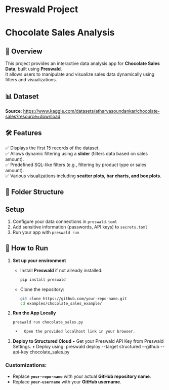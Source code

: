 # Preswald Project
# Chocolate Sales Analysis  

## 📌 Overview  
This project provides an interactive data analysis app for **Chocolate Sales Data**, built using **Preswald**.  
It allows users to manipulate and visualize sales data dynamically using filters and visualizations.

## 📊 Dataset  
**Source**: https://www.kaggle.com/datasets/atharvasoundankar/chocolate-sales?resource=download



## 🛠 Features  
✅ Displays the first 15 records of the dataset.  
✅ Allows dynamic filtering using a **slider** (filters data based on sales amount).  
✅ Predefined SQL-like filters (e.g., filtering by product type or sales amount).  
✅ Various visualizations including **scatter plots, bar charts, and box plots**.  

## 📂 Folder Structure  
## Setup
1. Configure your data connections in `preswald.toml`
2. Add sensitive information (passwords, API keys) to `secrets.toml`
3. Run your app with `preswald run`

## 🚀 How to Run  
1. **Set up your environment**  
   - Install **Preswald** if not already installed:  
     ```bash
     pip install preswald
     ```
   - Clone the repository:
     ```bash
     git clone https://github.com/your-repo-name.git
     cd examples/chocolate_sales_example/
     ```

2. **Run the App Locally**  
   ```bash
   preswald run chocolate_sales.py

	•	Open the provided localhost link in your browser.

3.	**Deploy to Structured Cloud**
	•	Get your Preswald API Key from Preswald Settings.
	•	Deploy using: preswald deploy --target structured --github <your-github-username> --api-key <structured-api-key> chocolate_sales.py

### **Customizations**:
- Replace **`your-repo-name`** with your actual **GitHub repository name**.
- Replace **`your-username`** with your **GitHub username**.


